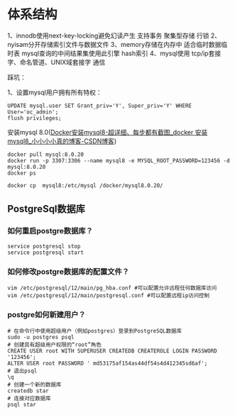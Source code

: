 # 体系结构

1、innodb使用next-key-locking避免幻读产生 支持事务 聚集型存储 行锁
2、nyisam分开存储索引文件与数据文件
3、memory存储在内存中 适合临时数据临时表  mysql查询的中间结果集使用此引擎 hash索引
4、mysql使用 tcp/ip套接字、命名管道、UNIX域套接字 通信

踩坑：

1、设置mysql用户拥有所有特权：

```
UPDATE mysql.user SET Grant_priv='Y', Super_priv='Y' WHERE User='oc_admin';
flush privileges;
```

安装mysql 8.0([Docker安装mysql8-超详细、每步都有截图_docker 安装mysql8_小小小小真的博客-CSDN博客](https://blog.csdn.net/a1150499208/article/details/131437199))

```
docker pull mysql:8.0.20
docker run -p 3307:3306 --name mysql8 -e MYSQL_ROOT_PASSWORD=123456 -d mysql:8.0.20
docker ps

docker cp  mysql8:/etc/mysql /docker/mysql8.0.20/
```

## PostgreSql数据库

### 如何重启postgre数据库？

```shell
service postgresql stop
service postgresql start
```

### 如何修改postgre数据库的配置文件？

```shell
vim /etc/postgresql/12/main/pg_hba.conf #可以配置允许远程任何数据库访问
vim /etc/postgresql/12/main/postgresql.conf #可以配置远程ip访问控制
```

### postgre如何新建用户？

```shell
# 在命令行中使用超级用户（例如postgres）登录到PostgreSQL数据库
sudo -u postgres psql
# 创建具有超级用户权限的“root”角色
CREATE USER root WITH SUPERUSER CREATEDB CREATEROLE LOGIN PASSWORD '123456';
ALTER USER root PASSWORD ' md53175af154as44df54s4d412345sd6af';
# 退出psql
\q
# 创建一个新的数据库
createdb star
# 连接对应数据库
psql star
```
